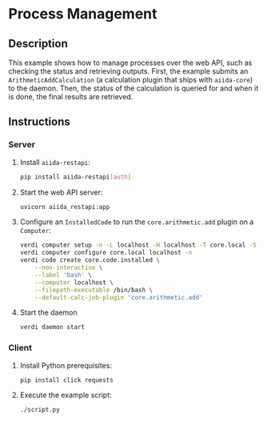 # Process Management

## Description

This example shows how to manage processes over the web API, such as checking the status and retrieving outputs.
First, the example submits an `ArithmeticAddCalculation` (a calculation plugin that ships with `aiida-core`) to the daemon.
Then, the status of the calculation is queried for and when it is done, the final results are retrieved.

## Instructions

### Server

1. Install `aiida-restapi`:

    ```bash
    pip install aiida-restapi[auth]
    ```

1. Start the web API server:

    ```bash
    uvicorn aiida_restapi:app
    ```

1. Configure an `InstalledCode` to run the `core.arithmetic.add` plugin on a `Computer`:

    ```bash
    verdi computer setup -n -L localhost -H localhost -T core.local -S core.direct -w /tmp
    verdi computer configure core.local localhost -n
    verdi code create core.code.installed \
        --non-interactive \
        --label 'bash' \
        --computer localhost \
        --filepath-executable /bin/bash \
        --default-calc-job-plugin 'core.arithmetic.add'
    ```

1. Start the daemon

    ```bash
    verdi daemon start
    ```


### Client

1. Install Python prerequisites:

    ```bash
    pip install click requests
    ```

1. Execute the example script:

    ```bash
    ./script.py
    ```
